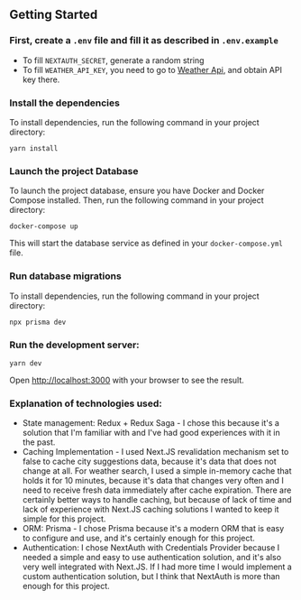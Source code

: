 ## Getting Started

### First, create a `.env` file and fill it as described in `.env.example`
- To fill `NEXTAUTH_SECRET`, generate a random string
- To fill `WEATHER_API_KEY`, you need to go to [Weather Api](https://www.weatherapi.com/), and obtain API key there.

### Install the dependencies

To install dependencies, run the following command in your project directory:

`yarn install`

### Launch the project Database

To launch the project database, ensure you have Docker and Docker Compose installed. Then, run the following command in your project directory:

`docker-compose up`

This will start the database service as defined in your `docker-compose.yml` file.

### Run database migrations

To install dependencies, run the following command in your project directory:

`npx prisma dev`

### Run the development server:

`yarn dev`

Open [http://localhost:3000](http://localhost:3000) with your browser to see the result.

### Explanation of technologies used:
- State management: Redux + Redux Saga - I chose this because it's a solution that I'm familiar with and I've had good experiences with it in the past.
- Caching Implementation - I used Next.JS revalidation mechanism set to false to cache city suggestions data, because it's data that does not change at all. For weather search, I used a simple in-memory cache that holds it for 10 minutes, because it's data that changes very often and I need to receive fresh data immediately after cache expiration. There are certainly better ways to handle caching, but because of lack of time and lack of experience with Next.JS caching solutions I wanted to keep it simple for this project.
- ORM: Prisma - I chose Prisma because it's a modern ORM that is easy to configure and use, and it's certainly enough for this project.
- Authentication: I chose NextAuth with Credentials Provider because I needed a simple and easy to use authentication solution, and it's also very well integrated with Next.JS. If I had more time I would implement a custom authentication solution, but I think that NextAuth is more than enough for this project.
